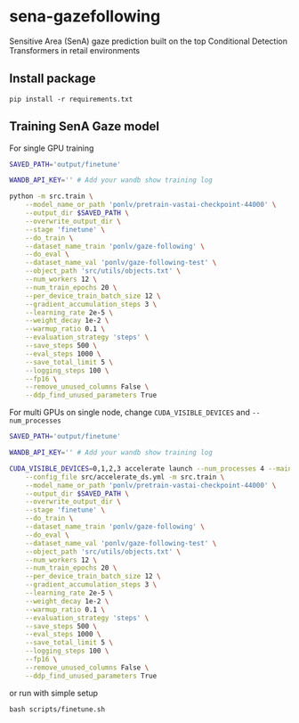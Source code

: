 # sena-gazefollowing
Sensitive Area (SenA) gaze prediction built on the top Conditional Detection Transformers in retail environments

## Install package
```
pip install -r requirements.txt
```

## Training SenA Gaze model
For single GPU training
```sh
SAVED_PATH='output/finetune'

WANDB_API_KEY='' # Add your wandb show training log

python -m src.train \
    --model_name_or_path 'ponlv/pretrain-vastai-checkpoint-44000' \
    --output_dir $SAVED_PATH \
    --overwrite_output_dir \
    --stage 'finetune' \
    --do_train \
    --dataset_name_train 'ponlv/gaze-following' \
    --do_eval \
    --dataset_name_val 'ponlv/gaze-following-test' \
    --object_path 'src/utils/objects.txt' \
    --num_workers 12 \
    --num_train_epochs 20 \
    --per_device_train_batch_size 12 \
    --gradient_accumulation_steps 3 \
    --learning_rate 2e-5 \
    --weight_decay 1e-2 \
    --warmup_ratio 0.1 \
    --evaluation_strategy 'steps' \
    --save_steps 500 \
    --eval_steps 1000 \
    --save_total_limit 5 \
    --logging_steps 100 \
    --fp16 \
    --remove_unused_columns False \
    --ddp_find_unused_parameters True
```

For multi GPUs on single node, change `CUDA_VISIBLE_DEVICES` and `--num_processes`

```sh
SAVED_PATH='output/finetune'

WANDB_API_KEY='' # Add your wandb show training log

CUDA_VISIBLE_DEVICES=0,1,2,3 accelerate launch --num_processes 4 --main_process_port 11355 \
    --config_file src/accelerate_ds.yml -m src.train \
    --model_name_or_path 'ponlv/pretrain-vastai-checkpoint-44000' \
    --output_dir $SAVED_PATH \
    --overwrite_output_dir \
    --stage 'finetune' \
    --do_train \
    --dataset_name_train 'ponlv/gaze-following' \
    --do_eval \
    --dataset_name_val 'ponlv/gaze-following-test' \
    --object_path 'src/utils/objects.txt' \
    --num_workers 12 \
    --num_train_epochs 20 \
    --per_device_train_batch_size 12 \
    --gradient_accumulation_steps 3 \
    --learning_rate 2e-5 \
    --weight_decay 1e-2 \
    --warmup_ratio 0.1 \
    --evaluation_strategy 'steps' \
    --save_steps 500 \
    --eval_steps 1000 \
    --save_total_limit 5 \
    --logging_steps 100 \
    --fp16 \
    --remove_unused_columns False \
    --ddp_find_unused_parameters True
```

or run with simple setup
```
bash scripts/finetune.sh
```